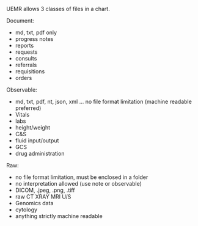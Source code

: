 UEMR allows 3 classes of files in a chart.

Document:
- md, txt, pdf only
- progress notes
- reports
- requests
- consults
- referrals
- requisitions
- orders

Observable:
- md, txt, pdf, nt, json, xml ... no file format limitation (machine readable preferred)
- Vitals
- labs
- height/weight
- C&S
- fluid input/output
- GCS
- drug administration

Raw:
- no file format limitation, must be enclosed in a folder
- no interpretation allowed (use note or observable)
- DICOM, .jpeg, .png, .tiff
- raw CT XRAY MRI U/S
- Genomics data
- cytology
- anything strictly machine readable
